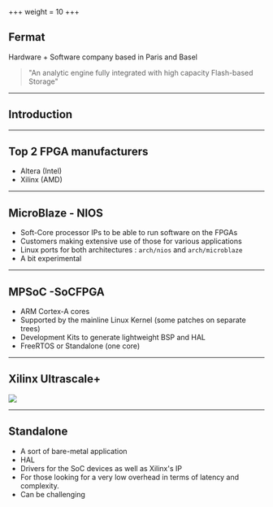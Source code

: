 +++
weight = 10
+++

## Fermat

Hardware + Software company based in Paris and Basel
> "An analytic engine fully integrated with high capacity Flash-based Storage"

---

## Introduction

---

## Top 2 FPGA manufacturers

* Altera (Intel)
* Xilinx (AMD)

---

## MicroBlaze - NIOS

* Soft-Core processor IPs to be able to run software on the FPGAs
* Customers making extensive use of those for various applications
* Linux ports for both architectures : `arch/nios` and `arch/microblaze`
* A bit experimental

---
 
## MPSoC -SoCFPGA

* ARM Cortex-A cores
* Supported by the mainline Linux Kernel (some patches on separate trees)
* Development Kits to generate lightweight BSP and HAL
* FreeRTOS or Standalone (one core)

---

## Xilinx Ultrascale+

![](/mpsoc-resized.png)

---

## Standalone

* A sort of bare-metal application
* HAL
* Drivers for the SoC devices as well as Xilinx's IP
* For those looking for a very low overhead in terms of latency and complexity.
* Can be challenging
